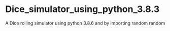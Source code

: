# Dice_simulator_using_python_3.8.3
A Dice rolling simulator using python 3.8.6 and by importing random random 
